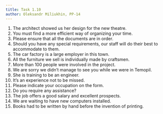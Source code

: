 ```yaml
---
title: Task 1.10
author: Oleksandr Miliukhin, PP-14
---
```


1. The architect showed us her design for the new theatre.
2. You must find a more efficient way of organizing your time.
3. Please ensure that all the documents are in order.
4. Should you have any special requirements, our staff will do their best to accommodate to
them.
5. The car factory is a large employer in this town.
6. All the furniture we sell is individually made by craftsmen.
7. More than 100 people were involved in the project.
8. We are sorry we didn’t manage to see you while we were in Temopil.
9. She is training to be an engineer.
10. It’s an experience not to be missed.
11. Please indicate your occupation on the form.
12. Do you require any assistance?
13. The job offers a good salary and excellent prospects.
14. We are waiting to have new computers installed.
15. Books had to be written by hand before the invention of printing.
